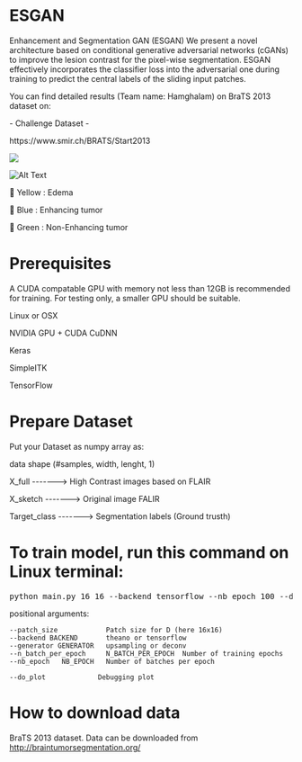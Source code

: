 # ESGAN
Enhancement and Segmentation GAN (ESGAN)
We present a novel architecture based on conditional generative adversarial networks (cGANs) to improve the lesion contrast for the pixel-wise segmentation. ESGAN effectively incorporates the classifier loss into the adversarial one during training to predict
the central labels of the sliding input patches.

You can find detailed results (Team name: Hamghalam) on BraTS 2013 dataset on:
<p> - Challenge Dataset - </p>
<p> https://www.smir.ch/BRATS/Start2013 </p>

![](https://github.com/hamghalam/ESGAN/blob/master/image.png)



![Alt Text](https://github.com/hamghalam/ESGAN/blob/master/Segmentation.gif)

<p> &#x1f4d2; Yellow : Edema    </p>
<p> &#x1F535; Blue   : Enhancing tumor </p>
<p> &#128215; Green  : Non-Enhancing tumor  </p>

# Prerequisites

<p> A CUDA compatable GPU with memory not less than 12GB is recommended for training. For testing only, a smaller GPU should be suitable. </p>
<p> Linux or OSX </p>
<p> NVIDIA GPU + CUDA CuDNN  </p> 
<p> Keras  </p>
<p> SimpleITK  </p>
<p> TensorFlow </p>


# Prepare Dataset
Put your Dataset as numpy array as:

<p> data shape (#samples, width, lenght, 1)  </p>

<p>  X_full       -------> High Contrast images based on FLAIR  </p>
<p>  X_sketch     -------> Original image FALIR                 </p>
<p>  Target_class -------> Segmentation labels (Ground trusth)  </p>


# To train model, run this command on Linux terminal:

<div class="highlight highlight-source-shell"><pre>
python main.py 16 16 --backend tensorflow --nb_epoch 100 --do_plot --generator deconv --n_batch_per_epoch 400
</pre></div>

<p>
  positional arguments:
    
    --patch_size            Patch size for D (here 16x16)
    --backend BACKEND       theano or tensorflow
    --generator GENERATOR   upsampling or deconv
    --n_batch_per_epoch     N_BATCH_PER_EPOCH  Number of training epochs
    --nb_epoch   NB_EPOCH   Number of batches per epoch
    
    --do_plot             Debugging plot
    
</p>


# How to download data
BraTS 2013 dataset. Data can be downloaded from http://braintumorsegmentation.org/

